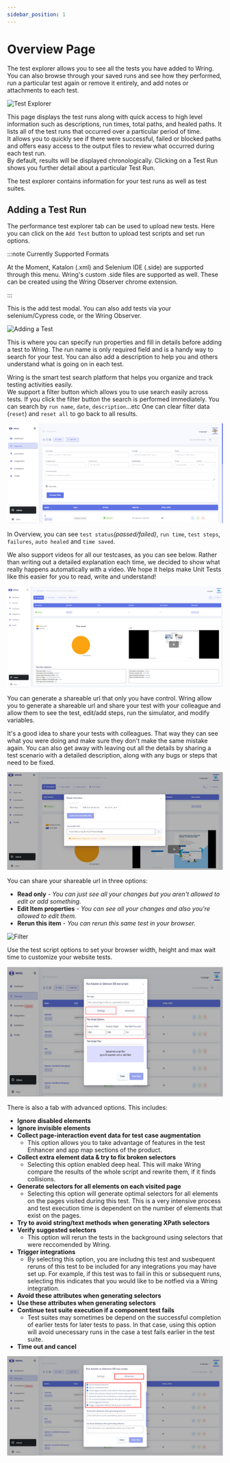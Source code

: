 ```yaml
---
sidebar_position: 1
---
```


# Overview Page

The test explorer allows you to see all the tests you have added to Wring. You can also browse through your saved runs and see how they performed, run a particular test again or remove it entirely, and add notes or attachments to each test.

![Test Explorer](/img/Test-Explorer.png)

This page displays the test runs along with quick access to high level information such as descriptions, run times, total paths, and healed paths. 
It lists all of the test runs that occurred over a particular period of time.                                                                    
It allows you to quickly see if there were successful, failed or blocked paths and offers easy access to the output files to review what occurred during each test run.                                                    
By default, results will be displayed chronologically. Clicking on a Test Run shows you further detail about a particular Test Run.

The test explorer contains information for your test runs as well as test suites.

## Adding a Test Run

The performance test explorer tab can be used to upload new tests. Here you can click on the `Add Test` button to upload test scripts and set run options.

:::note Currently Supported Formats 

At the Moment, Katalon (.xml) and Selenium IDE (.side) are supported through this menu. Wring's custom .side files are supported as well. These can be created using the Wring Observer chrome extension.

:::

This is the add test modal. You can also add tests via your selenium/Cypress code, or the Wring Observer.

![Adding a Test](/img/Add-Test.png)

This is where you can specify run properties and fill in details before adding a test to Wring. The run name is only required field and is a handy way to search for your test. You can also add a description to help you and others understand what is going on in each test. 


Wring is the smart test search platform that helps you organize and track testing activities easily.                                                  
We support a filter button which allows you to use search easily across tests. If you click the filter button the search is performed immediately. You can search by `run name`, `date`, `description`...etc
One can clear filter data (`reset`) and `reset all` to go back to all results.

![Filter](/img/Filter.png)

In Overview, you can see `test status`*(passed/failed)*, `run time`, `test steps`, `failures`, `auto healed` and `time saved`. 

We also support videos for all our testcases, as you can see below. Rather than writing out a detailed explanation each time, we decided to show what really happens automatically with a video. We hope it helps make Unit Tests like this easier for you to read, write and understand!

![Filter](/img/overview.png)

You can generate a shareable url that only you have control. Wring allow you to generate a shareable url and share your test with your colleague and allow them to see the test, edit/add steps, run the simulator, and modify variables. 

It's a good idea to share your tests with colleagues. That way they can see what you were doing and make sure they don't make the same mistake again. You can also get away with leaving out all the details by sharing a test scenario with a detailed description, along with any bugs or steps that need to be fixed.

![Filter](/img/share.png)

You can share your shareable url in three options: 

- **Read only** - *You can just see all your changes but you aren't allowed to edit or add something.*
- **Edit Item properties** - *You can see all your changes and also you're allowed to edit them.*
- **Rerun this item** - *You can rerun this same test in your browser.*

![Filter](/img/share.gif)

Use the test script options to set your browser width, height and max wait time to customize your website tests.

![Adding a Test](/img/setting.png)

There is also a tab with advanced options. This includes: 

- **Ignore disabled elements**
- **Ignore invisible elements**
- **Collect page-interaction event data for test case augmentation**
  - This option allows you to take advantage of features in the test Enhancer and app map sections of the product.
- **Collect extra element data & try to fix broken selectors**
  - Selecting this option enabled deep heal. This will make Wring compare the results of the whole script and rewrite them, if it finds collisions.
- **Generate selectors for all elements on each visited page**
  - Selecting this option will generate optimal selectors for all elements on the pages visited during this test. This is a very intensive process and test execution time is dependent on the number of elements that exist on the pages.
- **Try to avoid string/text methods when generating XPath selectors**
- **Verify suggested selectors**
  - This option will rerun the tests in the background using selectors that were reccomended by Wring.
- **Trigger integrations**
  - By selecting this option, you are includng this test and susbequent reruns of this test to be included for any integrations you may have set up. For example, if this test was to fail in this or subsequent runs, selecting this indicates that you would like to be notfied via a Wring integration.
- **Avoid these attributes when generating selectors**
- **Use these attributes when generating selectors**
- **Continue test suite execution if a component test fails**
  - Test suites may sometimes be depend on the successful completion of earlier tests for later tests to pass. In that case, using this option will avoid unecessary runs in the case a test fails earlier in the test suite.
- **Time out and cancel**

![Adding a Test](/img/advancedd.png)




